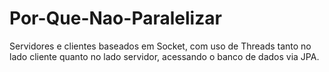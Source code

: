 # Por-Que-Nao-Paralelizar
Servidores e clientes baseados em Socket, com uso de Threads tanto no lado cliente quanto no lado servidor, acessando o banco de dados via JPA.
